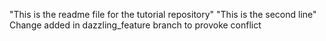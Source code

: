 "This is the readme file for the tutorial repository"
"This is the second line"
Change added in dazzling_feature branch to provoke conflict
